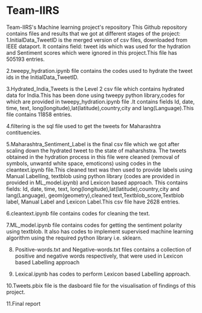 # Team-IIRS
Team-IIRS's Machine learning project's repository
This Github repository contains files and results that we got at different stages of the project:
1.InitialData_TweetID is the merged version of csv files, downloaded from IEEE dataport. It contains field: tweet ids which was used for the hydration and Sentiment scores which were ignored in this project.This file has 505193 entries. 

2.tweepy_hydration.ipynb file contains the codes used to hydrate the tweet ids in the InitialData_TweetID. 

3.Hydrated_India_Tweets is the Level 2 csv file which contains hydrated data for India.This has been done using tweepy python library,codes for which are provided in tweepy_hydration.ipynb file .It contains fields Id, date, time, text, long(longitude),lat(latitude),country,city and lang(Language).This file contains 11858 entries. 

4.filtering is the sql file used to get the tweets for Maharashtra contituencies.

5.Maharashtra_Sentiment_Label is the final csv file which we got after scaling down the hydrated tweet to the state of maharshstra. The tweets obtained in the hydration process in this file were cleaned (removal of symbols, unwantd white space, emoticons) using codes in the cleantext.ipynb file.This cleaned text was then used to provide labels using Manual Labelling, textblob using python library (codes are provided in provided in ML_model.ipynb) and Lexicon based approach. This contains fields: Id, date, time, text, long(longitude),lat(latitude),country,city and lang(Language), geom(geometry),cleaned text,Textblob_score,Textblob label, Manual Label and Lexicon Label.This csv file have 2628 entries.

6.cleantext.ipynb file contains codes for cleaning the text.

7.ML_model.ipynb file contains codes for getting the sentiment polarity using textblob. It also has codes to implement supervised machine learning algorithm using the required python library i.e. sklearn.

8. Positive-words.txt and Negative-words.txt files contains a collection of positive and negative words respectively, that were used in Lexicon based Labelling approach

9. Lexical.ipynb has codes to perform Lexicon based Labelling approach.

10.Tweets.pbix file is the dasboard file for the visualisation of findings of this project.

11.Final report 
